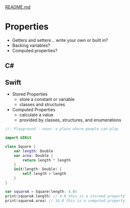 [README.md](../README.md)

# Properties
* Getters and settere... write your own or built in?
* Backing variables?
* Computed properties?

## C#


## Swift
* Stored Properties
    * store a constant or variable
    * classes and structures
* Computed Properties
    * calculate a value
    * provided by classes, structures, and enumerations

[embedmd]:# (../code/Swift/propertiesDemo.playground/Contents.swift Swift)
```Swift
//: Playground - noun: a place where people can play

import UIKit

class Square {
    var length: Double
    var area: Double {
        return length * length
    }
    init(length: Double) {
        self.length = length
    }
}

var squareA = Square(length: 4.0)
print(squareA.length) // 4.0 this is a storeed property
print(squareA.area) // 16.0 this is a computed property
```
